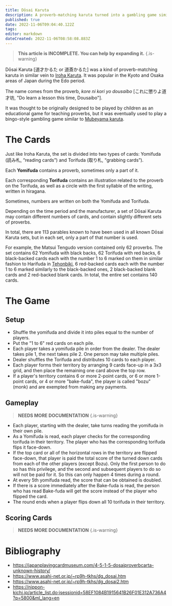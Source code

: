 ```yaml
---
title: Dōsai Karuta
description: A proverb-matching karuta turned into a gambling game similar to Bingo.
published: true
date: 2022-11-06T09:04:40.122Z
tags: 
editor: markdown
dateCreated: 2022-11-06T08:58:08.883Z
---
```


> **This article is INCOMPLETE. You can help by expanding it.**
{.is-warning}

Dōsai Karuta [道才かるた or 道斎かるた] was a kind of proverb-matching karuta in similar vein to [Iroha Karuta](/en/iroha). It was popular in the Kyoto and Osaka areas of Japan during the Edo period.

The name comes from the proverb, *kore ni kori yo dousaibo* [これに懲りよ道才坊, "Do learn a lesson this time, Dousaibo"].

It was thought to be originally designed to be played by children as an educational game for teaching proverbs, but it was eventually used to play a bingo-style gambling game similar to [Mubeyama karuta](/en/uta-garuta/ogura-hyakunin-isshu/mubeyama-karuta).


# The Cards
Just like Iroha Karuta, the set is divided into two types of cards: Yomifuda (読み札, “reading cards”) and Torifuda (取り札, “grabbing cards”).

Each **Yomifuda** contains a proverb, sometimes only a part of it.

Each corresponding **Torifuda** contains an illustration related to the proverb on the Torifuda, as well as a circle with the first syllable of the writing, written in hiragana.

Sometimes, numbers are written on both the Yomifuda and Torifuda.

Depending on the time period and the manufacturer, a set of Dōsai Karuta may contain different numbers of cards, and contain slightly different sets of proverbs.

In total, there are 113 parables known to have been used in all known Dōsai Karuta sets, but in each set, only a part of that number is used.

For example, the Matsui Tengudo version contained only 62 proverbs. The set contains 62 Yomifuda with black backs, 62 Torifuda with red backs, 6 black-backed cards each with the number 1 to 6 marked on them in similar fashion to Harifuda in [Tehonbiki](/en/tehonbiki), 6 red-backed cards each with the number 1 to 6 marked similarly to the black-backed ones, 2 black-backed blank cards and 2 red-backed blank cards. In total, the entire set contains 140 cards.

# The Game
## Setup
- Shuffle the yomifuda and divide it into piles equal to the number of players.
- Put the "1 to 6" red cards on each pile.
- Each player takes a yomifuda pile in order from the dealer. The dealer takes pile 1, the next takes pile 2. One person may take multiple piles.
- Dealer shuffles the Torifuda and distributes 10 cards to each player.
- Each player forms their territory by arranging 9 cards face-up in a 3x3 grid, and then place the remaining one card above the top row.
- If a player's territory contains 6 or more 2-point cards, or 6 or more 1-point cards, or 4 or more "bake-fuda", the player is called "bozu" (monk) and are exempted from making any payments.

## Gameplay
> **NEEDS MORE DOCUMENTATION**
{.is-warning}

- Each player, starting with the dealer, take turns reading the yomifuda in their own pile.
- As a Yomifuda is read, each player checks for the corresponding torifuda in their territory. The player who has the corresponding torifuda flips it face-down.
- If the top card or all of the horizontal rows in the territory are flipped face-down, that player is paid the total score of the turned down cards from each of the other players (except Bozu). Only the first person to do so has this privilege, and the second and subsequent players to do so will not be paid for it. So this can only happen 4 times during a round.
- At every 5th yomifuda read, the score that can be obtained is doubled.
- If there is a score immediately after the Bake-fuda is read, the person who has read Bake-fuda will get the score instead of the player who flipped the card.
- The round ends when a player flips down all 10 torifuda in their territory.

## Scoring Cards
> **NEEDS MORE DOCUMENTATION**
{.is-warning}

# Bibliography
- https://japanplayingcardmuseum.com/4-5-1-5-dosaiproverbcarta-unknown-history/
- https://www.asahi-net.or.jp/~rp9h-tkhs/dg_dosai.htm
- https://www.asahi-net.or.jp/~rp9h-tkhs/dg_dosai2.htm
- https://nippon-kichi.jp/article_list.do;jsessionid=58EF1084B1915641B26F01E312A736A4?p=5800&ml_lang=en